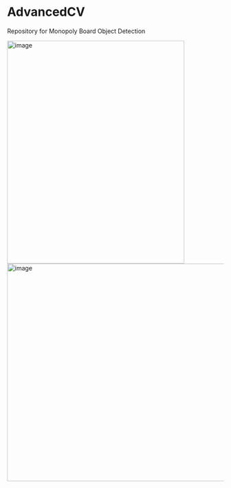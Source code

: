 # AdvancedCV
Repository for Monopoly Board Object Detection 

<img width="412" height="518" alt="image" src="https://github.com/user-attachments/assets/487e0d8d-83fa-4e9d-b007-7a28eeb999a8" />

<img width="507" height="506" alt="image" src="https://github.com/user-attachments/assets/df4a3999-3fde-416c-8980-4c2d8e1c1f9a" />

